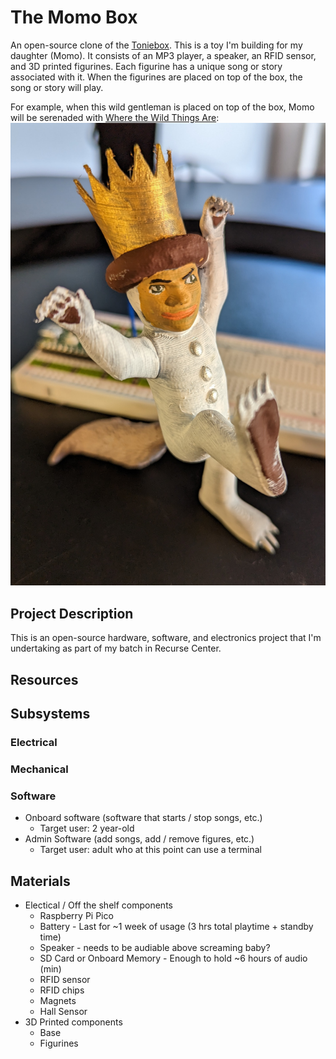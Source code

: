 # The Momo Box
An open-source clone of the [Toniebox](https://us.tonies.com/pages/toniebox). This is a toy I'm building for my daughter (Momo). It consists of an MP3 player, a speaker, an RFID sensor, and 3D printed figurines. Each figurine has a unique song or story associated with it. When the figurines are placed on top of the box, the song or story will play.

For example, when this wild gentleman is placed on top of the box, Momo will be serenaded with [Where the Wild Things Are](https://www.youtube.com/watch?v=PYODJWX3M0k):
![Max, king of the wild things!](wildmax.jpg)

## Project Description
This is an open-source hardware, software, and electronics project that I'm undertaking as part of my batch in Recurse Center.

## Resources

## Subsystems

### Electrical

### Mechanical

### Software
- Onboard software (software that starts / stop songs, etc.)
    - Target user: 2 year-old
- Admin Software (add songs, add / remove figures, etc.)
    - Target user: adult who at this point can use a terminal

## Materials
- Electical / Off the shelf components
    - Raspberry Pi Pico
    - Battery - Last for ~1 week of usage (3 hrs total playtime + standby time)
    - Speaker - needs to be audiable above screaming baby?
    - SD Card or Onboard Memory - Enough to hold ~6 hours of audio (min)
    - RFID sensor
    - RFID chips
    - Magnets
    - Hall Sensor
- 3D Printed components
    - Base
    - Figurines


